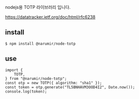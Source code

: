 nodejs용 TOTP 라이브러리 입니다.

https://datatracker.ietf.org/doc/html/rfc6238

## install

```
$ npm install @narumir/node-totp
```

## use

```
import {
    TOTP,
} from "@narumir/node-totp";
const otp = new TOTP({ algorithm: "sha1" });
const token = otp.generate("TL5BNHAVM3OOD4I2", Date.now());
console.log(token);
```
